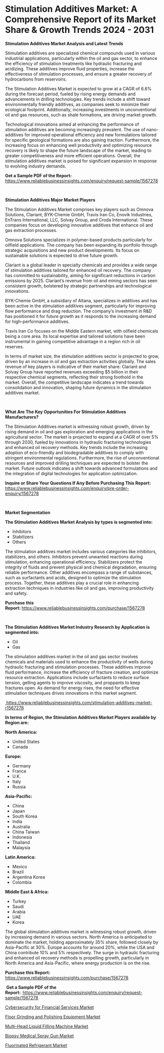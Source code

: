 <p><h1>Stimulation Additives Market: A Comprehensive Report of its Market Share & Growth Trends 2024 - 2031</h1></p><p><strong>Stimulation Additives Market Analysis and Latest Trends</strong></p>
<p><p>Stimulation additives are specialized chemical compounds used in various industrial applications, particularly within the oil and gas sector, to enhance the efficiency of stimulation treatments like hydraulic fracturing and acidizing. These additives improve fluid properties, increase the effectiveness of stimulation processes, and ensure a greater recovery of hydrocarbons from reservoirs. </p><p>The Stimulation Additives Market is expected to grow at a CAGR of 6.6% during the forecast period, fueled by rising energy demands and advancements in drilling technologies. Key trends include a shift toward environmentally friendly additives, as companies seek to minimize their ecological footprint. Additionally, increasing investments in unconventional oil and gas resources, such as shale formations, are driving market growth. </p><p>Technological innovations aimed at enhancing the performance of stimulation additives are becoming increasingly prevalent. The use of nano-additives for improved operational efficiency and new formulations tailored for specific geological formations are also gaining traction. Furthermore, the increasing focus on enhancing well productivity and optimizing resource recovery is likely to shape the future landscape of the market, leading to greater competitiveness and more efficient operations. Overall, the stimulation additives market is poised for significant expansion in response to evolving industry demands.</p></p>
<p><strong>Get a Sample PDF of the Report:&nbsp;</strong> <a href="https://www.reliablebusinessinsights.com/enquiry/request-sample/1567278?utm_campaign=60&utm_medium=2&utm_source=Github&utm_content=ia&utm_term=07122024&utm_id=stimulation-additives">https://www.reliablebusinessinsights.com/enquiry/request-sample/1567278</a></p>
<p>&nbsp;</p>
<p><strong>Stimulation Additives Major Market Players</strong></p>
<p><p>The Stimulation Additives Market comprises key players such as Omnova Solutions, Clariant, BYK-Chemie GmbH, Travis Iran Co, Enovik Industries, EnTrans International, LLC, Solvay Group, and Croda International. These companies focus on developing innovative additives that enhance oil and gas extraction processes.</p><p>Omnova Solutions specializes in polymer-based products particularly for oilfield applications. The company has been expanding its portfolio through strategic acquisitions and new product developments. Its focus on sustainable solutions is expected to drive future growth.</p><p>Clariant is a global leader in specialty chemicals and provides a wide range of stimulation additives tailored for enhanced oil recovery. The company has committed to sustainability, aiming for significant reductions in carbon emissions by 2025. Clariant’s revenue from oil and mining sectors has seen consistent growth, bolstered by strategic partnerships and technological innovations.</p><p>BYK-Chemie GmbH, a subsidiary of Altana, specializes in additives and has been active in the stimulation additives segment, particularly for improving flow performance and drag reduction. The company’s investment in R&D has positioned it for future growth as it responds to the increasing demand for high-performance additives.</p><p>Travis Iran Co focuses on the Middle Eastern market, with oilfield chemicals being a core area. Its local expertise and tailored solutions have been instrumental in gaining competitive advantage in a region rich in oil reserves.</p><p>In terms of market size, the stimulation additives sector is projected to grow, driven by an increase in oil and gas extraction activities globally. The sales revenue of key players is indicative of their market share: Clariant and Solvay Group have reported revenues exceeding $5 billion in their respective chemical segments, reflecting their strong foothold in the market. Overall, the competitive landscape indicates a trend towards consolidation and innovation, shaping future dynamics in the stimulation additives market.</p></p>
<p>&nbsp;</p>
<p><strong>What Are The Key Opportunities For Stimulation Additives Manufacturers?</strong></p>
<p><p>The Stimulation Additives market is witnessing robust growth, driven by rising demand in oil and gas exploration and emerging applications in the agricultural sector. The market is projected to expand at a CAGR of over 5% through 2030, fueled by innovations in hydraulic fracturing technologies and enhanced oil recovery methods. Key trends include the increasing adoption of eco-friendly and biodegradable additives to comply with stringent environmental regulations. Furthermore, the rise of unconventional resources and improved drilling techniques are expected to bolster the market. Future outlook indicates a shift towards advanced formulations and the integration of digital technologies for application optimization.</p></p>
<p><strong>Inquire or Share Your Questions If Any Before Purchasing This Report:</strong> <a href="https://www.reliablebusinessinsights.com/enquiry/pre-order-enquiry/1567278?utm_campaign=60&utm_medium=2&utm_source=Github&utm_content=ia&utm_term=07122024&utm_id=stimulation-additives">https://www.reliablebusinessinsights.com/enquiry/pre-order-enquiry/1567278</a></p>
<p>&nbsp;</p>
<p><strong>Market Segmentation</strong></p>
<p><strong>The Stimulation Additives Market Analysis by types is segmented into:</strong></p>
<p><ul><li>Inhibitors</li><li>Stabilizers</li><li>Others</li></ul></p>
<p><p>The stimulation additives market includes various categories like inhibitors, stabilizers, and others. Inhibitors prevent unwanted reactions during stimulation, enhancing operational efficiency. Stabilizers protect the integrity of fluids and prevent physical and chemical degradation, ensuring reliable performance. Other additives encompass a range of substances, such as surfactants and acids, designed to optimize the stimulation process. Together, these additives play a crucial role in enhancing extraction techniques in industries like oil and gas, improving productivity and safety.</p></p>
<p><strong>Purchase this Report:&nbsp;</strong><a href="https://www.reliablebusinessinsights.com/purchase/1567278?utm_campaign=60&utm_medium=2&utm_source=Github&utm_content=ia&utm_term=07122024&utm_id=stimulation-additives">https://www.reliablebusinessinsights.com/purchase/1567278</a></p>
<p>&nbsp;</p>
<p><strong>The Stimulation Additives Market Industry Research by Application is segmented into:</strong></p>
<p><ul><li>Oil</li><li>Gas</li></ul></p>
<p><p>The stimulation additives market in the oil and gas sector involves chemicals and materials used to enhance the productivity of wells during hydraulic fracturing and stimulation processes. These additives improve fluid performance, increase the efficiency of fracture creation, and optimize resource extraction. Applications include surfactants to reduce surface tension, gelling agents to improve viscosity, and proppants to keep fractures open. As demand for energy rises, the need for effective stimulation techniques drives innovations in this market segment.</p></p>
<p><a href="https://www.reliablebusinessinsights.com/stimulation-additives-market-r1567278?utm_campaign=60&utm_medium=2&utm_source=Github&utm_content=ia&utm_term=07122024&utm_id=stimulation-additives">&nbsp;https://www.reliablebusinessinsights.com/stimulation-additives-market-r1567278</a></p>
<p><strong>In terms of Region, the Stimulation Additives Market Players available by Region are:</strong></p>
<p>
    <p> <strong> North America: </strong>
        <ul>
            <li>United States</li>
            <li>Canada</li>
        </ul>
        </p> 
    <p> <strong> Europe: </strong>
        <ul>
            <li>Germany</li>
            <li>France</li>
            <li>U.K.</li>
            <li>Italy</li>
            <li>Russia</li>
        </ul>
        </p> 
    <p> <strong> Asia-Pacific: </strong>
        <ul>
            <li>China</li>
            <li>Japan</li>
            <li>South Korea</li>
            <li>India</li>
            <li>Australia</li>
            <li>China Taiwan</li>
            <li>Indonesia</li>
            <li>Thailand</li>
            <li>Malaysia</li>
        </ul>
        </p> 
    <p> <strong> Latin America: </strong>
        <ul>
            <li>Mexico</li>
            <li>Brazil</li>
            <li>Argentina Korea</li>
            <li>Colombia</li>
        </ul>
        </p> 
    <p> <strong> Middle East & Africa: </strong>
        <ul>
            <li>Turkey</li>
            <li>Saudi</li>
            <li>Arabia</li>
            <li>UAE</li>
            <li>Korea</li>
        </ul>
    </p>
    </p>
<p><p>The global stimulation additives market is witnessing robust growth, driven by increasing demand in various sectors. North America is anticipated to dominate the market, holding approximately 35% share, followed closely by Asia-Pacific at 30%. Europe accounts for around 20%, while the USA and China contribute 10% and 5% respectively. The surge in hydraulic fracturing and enhanced oil recovery methods is propelling growth, particularly in North America and Asia-Pacific, where energy production is on the rise.</p></p>
<p><strong>Purchase this Report: </strong><a href="https://www.reliablebusinessinsights.com/purchase/1567278?utm_campaign=60&utm_medium=2&utm_source=Github&utm_content=ia&utm_term=07122024&utm_id=stimulation-additives">https://www.reliablebusinessinsights.com/purchase/1567278</a></p>
<p>&nbsp;<strong>Get a Sample PDF of the Report:&nbsp;&nbsp;</strong><a href="https://www.reliablebusinessinsights.com/enquiry/request-sample/1567278?utm_campaign=60&utm_medium=2&utm_source=Github&utm_content=ia&utm_term=07122024&utm_id=stimulation-additives">https://www.reliablebusinessinsights.com/enquiry/request-sample/1567278</a></p>
<p><strong></strong></p>
<p><p><a href="https://www.linkedin.com/pulse/growth-forecast-revenue-outlook-cybersecurity-financial-services-2ookf?utm_campaign=60&utm_medium=2&utm_source=Github&utm_content=ia&utm_term=07122024&utm_id=stimulation-additives">Cybersecurity for Financial Services Market</a></p><p><a href="https://www.linkedin.com/pulse/projected-revenue-market-growth-floor-grinding-polishing-uf9jf?utm_campaign=60&utm_medium=2&utm_source=Github&utm_content=ia&utm_term=07122024&utm_id=stimulation-additives">Floor Grinding and Polishing Equipment Market</a></p><p><a href="https://issuu.com/reportprime-2/docs/multi-head-liquid-filling-machine-market-size-2030?utm_campaign=60&utm_medium=2&utm_source=Github&utm_content=ia&utm_term=07122024&utm_id=stimulation-additives">Multi-Head Liquid Filling Machine Market</a></p><p><a href="https://issuu.com/reportprime-2/docs/biopsy-medical-spray-gun-market-size-2030.pptx?utm_campaign=60&utm_medium=2&utm_source=Github&utm_content=ia&utm_term=07122024&utm_id=stimulation-additives">Biopsy Medical Spray Gun Market</a></p><p><a href="https://github.com/gullattedenna/Market-Research-Report-List-1/blob/main/fluorinated-refrigerant-market.md?utm_campaign=60&utm_medium=2&utm_source=Github&utm_content=ia&utm_term=07122024&utm_id=stimulation-additives">Fluorinated Refrigerant Market</a></p></p>